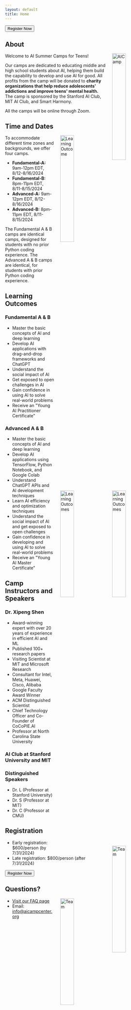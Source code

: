 ```yaml
---
layout: default
title: Home
---
```


<section id="registration0">
  <div class="container">
    <button class="register-button" onclick="window.location.href='https://forms.office.com/Pages/ResponsePage.aspx?id=nhONFnNqgEeWj09FKmhFBw52tUtMuANGvjjXhDpxv5tUODdRMzRGWE9KWExQTjhUMEIyMFgwT1c1US4u'">Register Now</button>
   </div>
</section>

<div id="banner" class="banner"></div>

<section id="intro">
  <h2>About</h2>
  <img src="{{ '/assets/images/banner.jpeg' | relative_url }}" alt="AICamp" class="banner" style="width: 30%; height: auto; float: right; margin-left: 20px;">
  <p>Welcome to AI Summer Camps for Teens!</p>
  <p>Our camps are dedicated to educating middle and high school students about AI, helping them build the capability to develop and use AI for good. All profits from the camp will be donated to <b>charity organizations that help reduce adolescents' addictions and improve teens' mental health.</b> The camp is sponsored by the Stanford AI Club, MIT AI Club, and Smart Harmony.</p>
  <p>All the camps will be online through Zoom.</p>
</section>

<section id="time-location">
  <h2>Time and Dates</h2>
  <img src="{{ '/assets/images/time.jpeg' | relative_url }}" alt="Learning Outcome" class="banner" style="width: 30%; height: auto; float: right; margin-left: 20px;">  
<p>To accommodate different time zones and backgrounds, we offer four camps. </p>

  <ul>
   <li><b>Fundamental-A:</b> 9am-12pm EDT, 8/12-8/16/2024</li>
   <li><b>Fundamental-B:</b> 8pm-11pm EDT, 8/11-8/15/2024</li>
   <li><b>Advanced-A:</b> 9am-12pm EDT, 8/12-8/16/2024</li>
   <li><b>Advanced-B:</b> 8pm-11pm EDT, 8/11-8/15/2024</li>
  </ul>

<p>The Fundamental A & B camps are identical camps, designed for students with no prior Python coding experience. The Advanced A & B camps are identical, for students with prior Python coding experience.</p>

</section>

<section id="learning-outcomes">
  <h2>Learning Outcomes</h2>
  <img src="{{ '/assets/images/learning.jpeg' | relative_url }}" alt="Learning Outcomes" class="banner" style="width: 30%; height: auto; float: right; margin-left: 20px;">
  <h3>Fundamental A & B</h3>
<ul>
  <li>Master the basic concepts of AI and deep learning</li>
  <li>Develop AI applications with drag-and-drop frameworks and ChatGPT</li>
  <li>Understand the social impact of AI</li>
  <li>Get exposed to open challenges in AI</li>
  <li>Gain confidence in using AI to solve real-world problems</li>
  <li>Receive an "Young AI Practitioner Certificate"</li>
</ul>

  <img src="{{ '/assets/images/masterCerf.jpeg' | relative_url }}" alt="Learning Outcomes" class="banner" style="width: 30%; height: auto; float: right; margin-left: 20px;">

<h3>Advanced A & B</h3>
<ul>
  <li>Master the basic concepts of AI and deep learning</li>
  <li>Develop AI applications using TensorFlow, Python Notebook, and Google Colab</li>
  <li>Understand ChatGPT APIs and AI development techniques</li>
  <li>Learn AI efficiency and optimization techniques</li>
  <li>Understand the social impact of AI and get exposed to open challenges</li>
  <li>Gain confidence in developing and using AI to solve real-world problems</li>
  <li>Receive an "Young AI Master Certificate"</li>
</ul>
</section>

<section id="team">
  <h2>Camp Instructors and Speakers</h2>
  <img src="{{ '/assets/images/team.jpeg' | relative_url }}" alt="Team" class="banner" style="width: 30%; height: auto; float: right; margin-left: 20px;">
  <h3>Dr. Xipeng Shen</h3>
<ul>
  <li>Award-winning expert with over 20 years of experience in efficient AI and ML</li>
  <li>Published 100+ research papers</li>
  <li>Visiting Scientist at MIT and Microsoft Research</li>
  <li>Consultant for Intel, Meta, Huawei, Cisco, Alibaba</li>
  <li>Google Faculty Award Winner</li>
  <li>ACM Distinguished Scientist</li>
  <li>Chief Technology Officer and Co-Founder of CoCoPIE.AI</li>
  <li>Professor at North Carolina State University</li>
</ul>
  <h3>AI Club at Stanford University and MIT</h3>
  <h3>Distinguished Speakers</h3>
  <ul>
    <li>Dr. L (Professor at Stanford University)</li>
    <li>Dr. S (Professor at MIT)</li>
    <li>Dr. C (Professor at CMU)</li>
  </ul>
</section>

<section id="registration">
  <h2>Registration</h2>
  <!-- <img src="{{ '/assets/images/registration.jpeg' | relative_url }}" alt="Registration" class="banner"> -->
  <ul>
    <li>Early registration: $600/person (by 7/31/2024)</li>
    <li>Late registration: $800/person (after 7/31/2024)</li>
  </ul>
  <div class="container">
    <button class="register-button" onclick="location.href='https://forms.office.com/Pages/ResponsePage.aspx?id=nhONFnNqgEeWj09FKmhFBw52tUtMuANGvjjXhDpxv5tUODdRMzRGWE9KWExQTjhUMEIyMFgwT1c1US4u'">Register Now</button>
   </div>
</section>

<section id="contact">
 <h2>Questions?</h2>
  <img src="{{ '/assets/images/contact.jpeg' | relative_url }}" alt="Team" class="banner" style="width: 30%; height: auto; float: right; margin-left: 20px;">
 <ul>
   <li><a href="{{ "/faq/" | relative_url }}">Visit our FAQ page</a></li>
   <li>Email: <a href="mailto:info@aicampcenter.org">info@aicampcenter.org</a></li>
 </ul>

</section>
   
